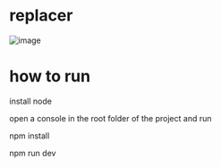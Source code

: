 # replacer

![image](https://github.com/Thiago099/replacer/assets/66787043/77bda90f-1294-4428-b316-0e433a3901e6)

# how to run

install node

open a console in the root folder of the project and run 

npm install

npm run dev
